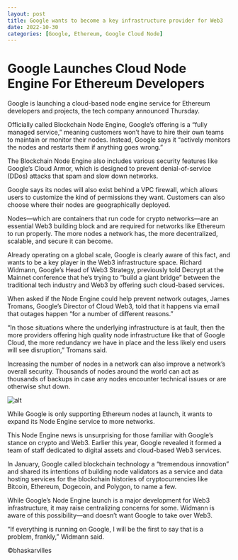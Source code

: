 ```yaml
---
layout: post
title: Google wants to become a key infrastructure provider for Web3
date: 2022-10-30
categories: [Google, Ethereum, Google Cloud Node]
---
```

# Google Launches Cloud Node Engine For Ethereum Developers

Google is launching a cloud-based node engine service for Ethereum developers and projects, the tech company announced Thursday.

Officially called Blockchain Node Engine, Google’s offering is a “fully managed service,” meaning customers won’t have to hire their own teams to maintain or monitor their nodes. Instead, Google says it “actively monitors the nodes and restarts them if anything goes wrong.” 

The Blockchain Node Engine also includes various security features like Google’s Cloud Armor, which is designed to prevent denial-of-service (DDos) attacks that spam and slow down networks. 

Google says its nodes will also exist behind a VPC firewall, which allows users to customize the kind of permissions they want. Customers can also choose where their nodes are geographically deployed.

Nodes—which are containers that run code for crypto networks—are an essential Web3 building block and are required for networks like Ethereum to run properly. The more nodes a network has, the more decentralized, scalable, and secure it can become. 

Already operating on a global scale, Google is clearly aware of this fact, and wants to be a key player in the Web3 infrastructure space. Richard Widmann, Google’s Head of Web3 Strategy, previously told Decrypt at the Mainnet conference that he’s trying to “build a giant bridge” between the traditional tech industry and Web3 by offering such cloud-based services.

When asked if the Node Engine could help prevent network outages, James Tromans, Google’s Director of Cloud Web3, told that it happens via email that outages happen “for a number of different reasons.”

“In those situations where the underlying infrastructure is at fault, then the more providers offering high quality node infrastructure like that of Google Cloud, the more redundancy we have in place and the less likely end users will see disruption,” Tromans said. 

Increasing the number of nodes in a network can also improve a network’s overall security. Thousands of nodes around the world can act as thousands of backups in case any nodes encounter technical issues or are otherwise shut down.

![alt](https://cdn.decrypt.co/resize/1024/wp-content/uploads/2022/10/Shutterstock_2111380610-scaled-gID_1.jpg.webp)

While Google is only supporting Ethereum nodes at launch, it wants to expand its Node Engine service to more networks.

This Node Engine news is unsurprising for those familiar with Google’s stance on crypto and Web3. Earlier this year, Google revealed it formed a team of staff dedicated to digital assets and cloud-based Web3 services. 

In January, Google called blockchain technology a “tremendous innovation” and shared its intentions of building node validators as a service and data hosting services for the blockchain histories of cryptocurrencies like Bitcoin, Ethereum, Dogecoin, and Polygon, to name a few. 

While Google’s Node Engine launch is a major development for Web3 infrastructure, it may raise centralizing concerns for some. Widmann is aware of this possibility—and doesn’t want Google to take over Web3.

“If everything is running on Google, I will be the first to say that is a problem, frankly,” Widmann said.

©bhaskarvilles
